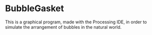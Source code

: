 # BubbleGasket
This is a graphical program, made with the Processing IDE, in order to simulate the arrangement of bubbles in the natural world.
